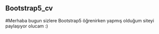 ## Bootstrap5_cv

#Merhaba bugun sizlere Bootstrap5 öğrenirken yapmış olduğum siteyi paylaşıyor olucam :)
